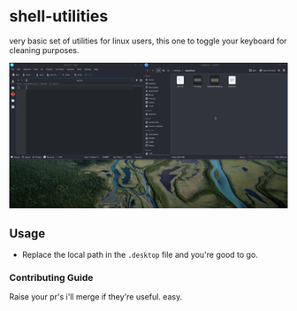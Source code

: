 # shell-utilities
very basic set of utilities for linux users, this one to toggle your keyboard for cleaning purposes.

![test](test.gif)

## Usage
* Replace the local path in the `.desktop` file and you're good to go.

### Contributing Guide
Raise your pr's i'll merge if they're useful. easy.
